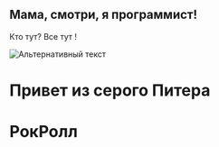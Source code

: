 ## Мама, смотри, я программист!

Кто тут?
Все тут !

![Альтернативный текст](https://attuale.ru/wp-content/uploads/2018/08/maxresdefault-60.jpg)
# Привет из серого Питера #
# РокРолл #